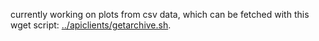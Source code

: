 
currently working on plots from csv data, which can be fetched with this wget script: [../apiclients/getarchive.sh](../apiclients/getarchive.sh).

